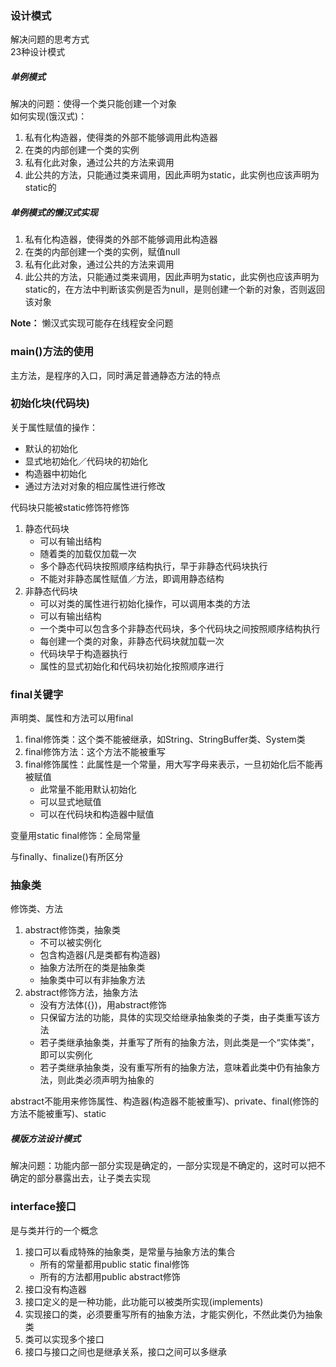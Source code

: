 ### 设计模式
解决问题的思考方式     
23种设计模式

##### 单例模式
解决的问题：使得一个类只能创建一个对象      
如何实现(饿汉式)：
1. 私有化构造器，使得类的外部不能够调用此构造器
2. 在类的内部创建一个类的实例
3. 私有化此对象，通过公共的方法来调用
4. 此公共的方法，只能通过类来调用，因此声明为static，此实例也应该声明为static的

##### 单例模式的懒汉式实现
1. 私有化构造器，使得类的外部不能够调用此构造器
2. 在类的内部创建一个类的实例，赋值null
3. 私有化此对象，通过公共的方法来调用
4. 此公共的方法，只能通过类来调用，因此声明为static，此实例也应该声明为static的，在方法中判断该实例是否为null，是则创建一个新的对象，否则返回该对象 

**Note：** 懒汉式实现可能存在线程安全问题

### main()方法的使用
主方法，是程序的入口，同时满足普通静态方法的特点

### 初始化块(代码块)
关于属性赋值的操作：
* 默认的初始化
* 显式地初始化／代码块的初始化
* 构造器中初始化
* 通过方法对对象的相应属性进行修改

代码块只能被static修饰符修饰
1. 静态代码块
   * 可以有输出结构
   * 随着类的加载仅加载一次
   * 多个静态代码块按照顺序结构执行，早于非静态代码块执行
   * 不能对非静态属性赋值／方法，即调用静态结构
2. 非静态代码块
   * 可以对类的属性进行初始化操作，可以调用本类的方法
   * 可以有输出结构
   * 一个类中可以包含多个非静态代码块，多个代码块之间按照顺序结构执行
   * 每创建一个类的对象，非静态代码块就加载一次
   * 代码块早于构造器执行
   * 属性的显式初始化和代码块初始化按照顺序进行

### final关键字
声明类、属性和方法可以用final
1. final修饰类：这个类不能被继承，如String、StringBuffer类、System类
2. final修饰方法：这个方法不能被重写
3. final修饰属性：此属性是一个常量，用大写字母来表示，一旦初始化后不能再被赋值
   * 此常量不能用默认初始化
   * 可以显式地赋值
   * 可以在代码块和构造器中赋值

变量用static final修饰：全局常量

与finally、finalize()有所区分

### 抽象类
修饰类、方法
1. abstract修饰类，抽象类
   * 不可以被实例化
   * 包含构造器(凡是类都有构造器)
   * 抽象方法所在的类是抽象类
   * 抽象类中可以有非抽象方法
2. abstract修饰方法，抽象方法
   * 没有方法体({})，用abstract修饰
   * 只保留方法的功能，具体的实现交给继承抽象类的子类，由子类重写该方法
   * 若子类继承抽象类，并重写了所有的抽象方法，则此类是一个“实体类”，即可以实例化
   * 若子类继承抽象类，没有重写所有的抽象方法，意味着此类中仍有抽象方法，则此类必须声明为抽象的

abstract不能用来修饰属性、构造器(构造器不能被重写)、private、final(修饰的方法不能被重写)、static

##### 模版方法设计模式
解决问题：功能内部一部分实现是确定的，一部分实现是不确定的，这时可以把不确定的部分暴露出去，让子类去实现
 
### interface接口
是与类并行的一个概念    
1. 接口可以看成特殊的抽象类，是常量与抽象方法的集合
   * 所有的常量都用public static final修饰
   * 所有的方法都用public abstract修饰
2. 接口没有构造器
3. 接口定义的是一种功能，此功能可以被类所实现(implements)
4. 实现接口的类，必须要重写所有的抽象方法，才能实例化，不然此类仍为抽象类
5. 类可以实现多个接口
6. 接口与接口之间也是继承关系，接口之间可以多继承